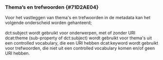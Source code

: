### Thema’s en trefwoorden {#71D2AE04}
Voor het vastleggen van thema's en trefwoorden in de metadata kan het  volgende onderscheid worden gehanteerd;
<br/>
<br/>
dct:subject wordt gebruikt voor onderwerpen, met of zonder URI
dcat:theme (sub-property of dct:subject) wordt gebruikt voor thema's uit een controlled vocabulary, die een URI hebben
dcat:keyword wordt gebruikt voor trefwoorden, die niet uit een controlled vocabulary komen en/of geen URI hebben. 
